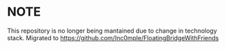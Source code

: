 # NOTE

This repository is no longer being mantained due to change in technology stack. Migrated to https://github.com/Inc0mple/FloatingBridgeWithFriends
